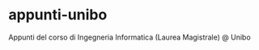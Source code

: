 appunti-unibo
=============

Appunti del corso di Ingegneria Informatica (Laurea Magistrale) @ Unibo
